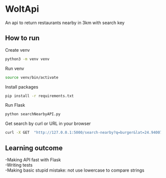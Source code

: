 # WoltApi
An api to return restaurants nearby in 3km with search key

## How to run
Create venv 
```bash
python3 -m venv venv
```

Run venv
```bash
source venv/bin/activate
```

Install packages
```bash
pip install -r requirements.txt
```

Run Flask
```bash
python searchNearbyAPI.py 
```

Get search by curl or URL in your browser
```bash
curl -X GET  "http://127.0.0.1:5000/search-nearby?q=burger&lat=24.9400752782822&lon=60.2001494897883"
```
## Learning outcome
-Making API fast with Flask  
-Writing tests  
-Making basic stupid mistake: not use lowercase to compare strings
